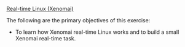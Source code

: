 [Real-time Linux (Xenomai)](http://www.cs.ru.nl/lab/xenomai/exercises/ex01/Exercise-1.html)

The following are the primary objectives of this exercise:

- To learn how Xenomai real-time Linux works and to build a small Xenomai real-time task.
